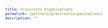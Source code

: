 ```yaml
---
title: Grassroots Organizations
permalink: /partners/grassrootsorganizations/
description: ""
---
```


